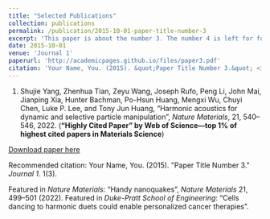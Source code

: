 ```yaml
---
title: "Selected Publications"
collection: publications
permalink: /publication/2015-10-01-paper-title-number-3
excerpt: 'This paper is about the number 3. The number 4 is left for future work.'
date: 2015-10-01
venue: 'Journal 1'
paperurl: 'http://academicpages.github.io/files/paper3.pdf'
citation: 'Your Name, You. (2015). &quot;Paper Title Number 3.&quot; <i>Journal 1</i>. 1(3).'
---
```

1. Shujie Yang, Zhenhua Tian, Zeyu Wang, Joseph Rufo, Peng Li, John Mai, Jianping Xia, Hunter Bachman, Po-Hsun Huang, Mengxi Wu, Chuyi Chen, Luke P. Lee, and  Tony Jun Huang, “Harmonic acoustics for dynamic and selective particle manipulation”, _Nature Materials_, 21, 540–546, 2022. (**“Highly Cited Paper” by Web of Science—top 1% of highest cited papers in Materials Science**)

[Download paper here](http://academicpages.github.io/files/paper3.pdf)

Recommended citation: Your Name, You. (2015). "Paper Title Number 3." <i>Journal 1</i>. 1(3).

Featured in _Nature Materials_: “Handy nanoquakes”, _Nature Materials_ 21, 499–501 (2022).
Featured in _Duke-Pratt School of Engineering_: “Cells dancing to harmonic duets could enable personalized cancer therapies”.


